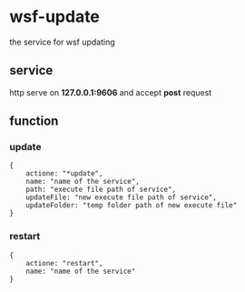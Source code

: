 # wsf-update
the service for wsf updating

## service
http serve on **127.0.0.1:9606** and accept **post** request

## function
### update
```
{
    actione: "*update",
    name: "name of the service",
    path: "execute file path of service",
    updateFile: "new execute file path of service",
    updateFolder: "temp folder path of new execute file"
}
```
### restart
```
{
    actione: "restart",
    name: "name of the service"
}
```